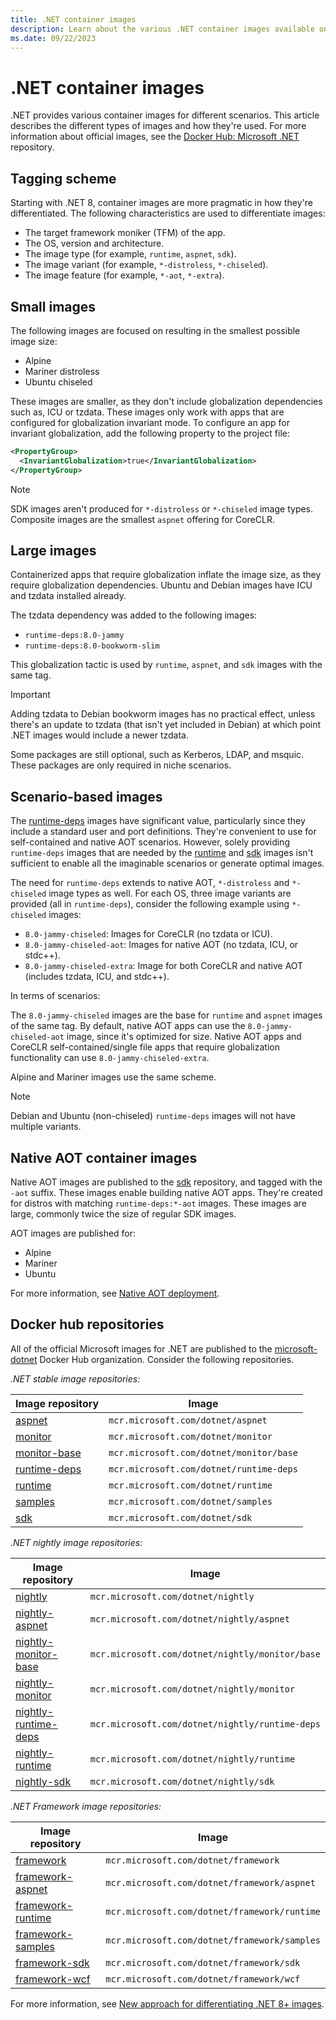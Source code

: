 ```yaml
---
title: .NET container images
description: Learn about the various .NET container images available on Docker Hub.
ms.date: 09/22/2023
---
```


# .NET container images

.NET provides various container images for different scenarios. This article describes the different types of images and how they're used. For more information about official images, see the [Docker Hub: Microsoft .NET](https://hub.docker.com/_/microsoft-dotnet) repository.

## Tagging scheme

Starting with .NET 8, container images are more pragmatic in how they're differentiated. The following characteristics are used to differentiate images:

- The target framework moniker (TFM) of the app.
- The OS, version and architecture.
- The image type (for example, `runtime`, `aspnet`, `sdk`).
- The image variant (for example, `*-distroless`, `*-chiseled`).
- The image feature (for example, `*-aot`, `*-extra`).

## Small images

The following images are focused on resulting in the smallest possible image size:

- Alpine
- Mariner distroless
- Ubuntu chiseled

These images are smaller, as they don't include globalization dependencies such as, ICU or tzdata. These images only work with apps that are configured for globalization invariant mode. To configure an app for invariant globalization, add the following property to the project file:

```xml
<PropertyGroup>
  <InvariantGlobalization>true</InvariantGlobalization>
</PropertyGroup>
```

> [!NOTE]
> SDK images aren't produced for `*-distroless` or `*-chiseled` image types. Composite images are the smallest `aspnet` offering for CoreCLR.

## Large images

Containerized apps that require globalization inflate the image size, as they require globalization dependencies. Ubuntu and Debian images have ICU and tzdata installed already.

The tzdata dependency was added to the following images:

- `runtime-deps:8.0-jammy`
- `runtime-deps:8.0-bookworm-slim`

This globalization tactic is used by `runtime`, `aspnet`, and `sdk` images with the same tag.

> [!IMPORTANT]
> Adding tzdata to Debian bookworm images has no practical effect, unless there's an update to tzdata (that isn't yet included in Debian) at which point .NET images would include a newer tzdata.

Some packages are still optional, such as Kerberos, LDAP, and msquic. These packages are only required in niche scenarios.

## Scenario-based images

The [runtime-deps](https://hub.docker.com/_/microsoft-dotnet-runtime-deps) images have significant value, particularly since they include a standard user and port definitions. They're convenient to use for self-contained and native AOT scenarios. However, solely providing `runtime-deps` images that are needed by the [runtime](https://hub.docker.com/_/microsoft-dotnet-runtime) and [sdk](https://hub.docker.com/_/microsoft-dotnet-sdk) images isn't sufficient to enable all the imaginable scenarios or generate optimal images.

The need for `runtime-deps` extends to native AOT, `*-distroless` and `*-chiseled` image types as well. For each OS, three image variants are provided (all in `runtime-deps`), consider the following example using `*-chiseled` images:

- `8.0-jammy-chiseled`: Images for CoreCLR (no tzdata or ICU).
- `8.0-jammy-chiseled-aot`: Images for native AOT (no tzdata, ICU, or stdc++).
- `8.0-jammy-chiseled-extra`: Image for both CoreCLR and native AOT (includes tzdata, ICU, and stdc++).

In terms of scenarios:

The `8.0-jammy-chiseled` images are the base for `runtime` and `aspnet` images of the same tag. By default, native AOT apps can use the `8.0-jammy-chiseled-aot` image, since it's optimized for size. Native AOT apps and CoreCLR self-contained/single file apps that require globalization functionality can use `8.0-jammy-chiseled-extra`.

Alpine and Mariner images use the same scheme.

> [!NOTE]
> Debian and Ubuntu (non-chiseled) `runtime-deps` images will not have multiple variants.

## Native AOT container images

Native AOT images are published to the [sdk](https://hub.docker.com/_/microsoft-dotnet-sdk) repository, and tagged with the `-aot` suffix. These images enable building native AOT apps. They're created for distros with matching `runtime-deps:*-aot` images. These images are large, commonly twice the size of regular SDK images.

AOT images are published for:

- Alpine
- Mariner
- Ubuntu

For more information, see [Native AOT deployment](../../deploying/native-aot/index.md).

## Docker hub repositories

All of the official Microsoft images for .NET are published to the [microsoft-dotnet](https://hub.docker.com/_/microsoft-dotnet) Docker Hub organization. Consider the following repositories.

_.NET stable image repositories:_

| Image repository | Image |
|--|--|
| [aspnet](https://hub.docker.com/_/microsoft-dotnet-aspnet) | `mcr.microsoft.com/dotnet/aspnet` |
| [monitor](https://hub.docker.com/_/microsoft-dotnet-monitor) | `mcr.microsoft.com/dotnet/monitor` |
| [monitor-base](https://hub.docker.com/_/microsoft-dotnet-monitor-base) | `mcr.microsoft.com/dotnet/monitor/base` |
| [runtime-deps](https://hub.docker.com/_/microsoft-dotnet-runtime-deps) | `mcr.microsoft.com/dotnet/runtime-deps` |
| [runtime](https://hub.docker.com/_/microsoft-dotnet-runtime) | `mcr.microsoft.com/dotnet/runtime` |
| [samples](https://hub.docker.com/_/microsoft-dotnet-samples) | `mcr.microsoft.com/dotnet/samples` |
| [sdk](https://hub.docker.com/_/microsoft-dotnet-sdk) | `mcr.microsoft.com/dotnet/sdk` |

_.NET nightly image repositories:_

| Image repository | Image |
|--|--|
| [nightly](https://hub.docker.com/_/microsoft-dotnet-nightly) | `mcr.microsoft.com/dotnet/nightly` |
| [nightly-aspnet](https://hub.docker.com/_/microsoft-dotnet-nightly-aspnet) | `mcr.microsoft.com/dotnet/nightly/aspnet` |
| [nightly-monitor-base](https://hub.docker.com/_/microsoft-dotnet-nightly-monitor-base) | `mcr.microsoft.com/dotnet/nightly/monitor/base` |
| [nightly-monitor](https://hub.docker.com/_/microsoft-dotnet-nightly-monitor) | `mcr.microsoft.com/dotnet/nightly/monitor` |
| [nightly-runtime-deps](https://hub.docker.com/_/microsoft-dotnet-nightly-runtime-deps) | `mcr.microsoft.com/dotnet/nightly/runtime-deps` |
| [nightly-runtime](https://hub.docker.com/_/microsoft-dotnet-nightly-runtime) | `mcr.microsoft.com/dotnet/nightly/runtime` |
| [nightly-sdk](https://hub.docker.com/_/microsoft-dotnet-nightly-sdk) | `mcr.microsoft.com/dotnet/nightly/sdk` |

_.NET Framework image repositories:_

| Image repository | Image |
|--|--|
| [framework](https://hub.docker.com/_/microsoft-dotnet-framework) | `mcr.microsoft.com/dotnet/framework` |
| [framework-aspnet](https://hub.docker.com/_/microsoft-dotnet-framework-aspnet) | `mcr.microsoft.com/dotnet/framework/aspnet` |
| [framework-runtime](https://hub.docker.com/_/microsoft-dotnet-framework-runtime) | `mcr.microsoft.com/dotnet/framework/runtime` |
| [framework-samples](https://hub.docker.com/_/microsoft-dotnet-framework-samples) | `mcr.microsoft.com/dotnet/framework/samples` |
| [framework-sdk](https://hub.docker.com/_/microsoft-dotnet-framework-sdk) | `mcr.microsoft.com/dotnet/framework/sdk` |
| [framework-wcf](https://hub.docker.com/_/microsoft-dotnet-framework-wcf) | `mcr.microsoft.com/dotnet/framework/wcf` |

For more information, see [New approach for differentiating .NET 8+ images](https://github.com/dotnet/dotnet-docker/discussions/4821).
